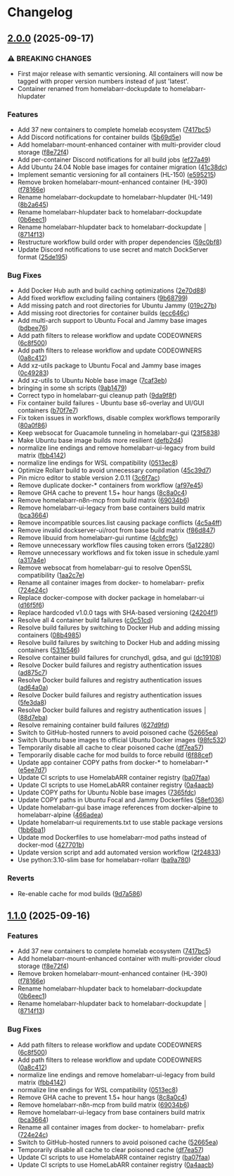 # Changelog

## [2.0.0](https://github.com/smashingtags/homelabarr-containers/compare/v1.1.0...v2.0.0) (2025-09-17)


### ⚠ BREAKING CHANGES

* First major release with semantic versioning. All containers will now be tagged with proper version numbers instead of just 'latest'.
* Container renamed from homelabarr-dockupdate to homelabarr-hlupdater

### Features

* Add 37 new containers to complete homelab ecosystem ([7417bc5](https://github.com/smashingtags/homelabarr-containers/commit/7417bc52e6f960504e40de6a1b39824333c492ea))
* Add Discord notifications for container builds ([5b69d5e](https://github.com/smashingtags/homelabarr-containers/commit/5b69d5e845d315a5ab95133c1d9a231860b41138))
* Add homelabarr-mount-enhanced container with multi-provider cloud storage ([f8e72f4](https://github.com/smashingtags/homelabarr-containers/commit/f8e72f44ea004b1d9aaf91e4ed45f6e4b121b232))
* Add per-container Discord notifications for all build jobs ([ef27a49](https://github.com/smashingtags/homelabarr-containers/commit/ef27a493bb38c308159dfd802cbf3c89e648881d))
* Add Ubuntu 24.04 Noble base images for container migration ([41c38dc](https://github.com/smashingtags/homelabarr-containers/commit/41c38dc9e7cf211805a39652e2efd66eb7fbf260))
* Implement semantic versioning for all containers (HL-150) ([e595215](https://github.com/smashingtags/homelabarr-containers/commit/e595215c45991a924f5f7c070b6737610022d905))
* Remove broken homelabarr-mount-enhanced container (HL-390) ([f78166e](https://github.com/smashingtags/homelabarr-containers/commit/f78166e9a10a3e69e25fe392dee918ddac4fcd9e))
* Rename homelabarr-dockupdate to homelabarr-hlupdater (HL-149) ([8b2a645](https://github.com/smashingtags/homelabarr-containers/commit/8b2a645906c6d1658406ea7945f2b10b5d129a73))
* Rename homelabarr-hlupdater back to homelabarr-dockupdate ([0b6eec1](https://github.com/smashingtags/homelabarr-containers/commit/0b6eec1bc477af22ae295f7c70cee73248bd20ff))
* Rename homelabarr-hlupdater back to homelabarr-dockupdate                                                                                                                                                                                                   │ ([8714f13](https://github.com/smashingtags/homelabarr-containers/commit/8714f139194de76d3c66a4bb06ca552341857f5f))
* Restructure workflow build order with proper dependencies ([59c0bf8](https://github.com/smashingtags/homelabarr-containers/commit/59c0bf8d0b02683d3bd0ec9aecd2176923be15bb))
* Update Discord notifications to use secret and match DockServer format ([25de195](https://github.com/smashingtags/homelabarr-containers/commit/25de1951e52bdeb11cacc9761d7341c15b746d34))


### Bug Fixes

* Add Docker Hub auth and build caching optimizations ([2e70d88](https://github.com/smashingtags/homelabarr-containers/commit/2e70d884bd90d44e1e9f5608c53c54a7b4071b58))
* Add fixed workflow excluding failing containers ([9b68799](https://github.com/smashingtags/homelabarr-containers/commit/9b68799c35d0655ab78b316dfc0ac13f5a88efda))
* Add missing patch and root directories for Ubuntu Jammy ([019c27b](https://github.com/smashingtags/homelabarr-containers/commit/019c27bbd2299ae0e3fc314bdff5677629721d46))
* Add missing root directories for container builds ([ecc646c](https://github.com/smashingtags/homelabarr-containers/commit/ecc646c746cdb4adf28321c6ff0c4c0bc5ecbdc7))
* Add multi-arch support to Ubuntu Focal and Jammy base images ([bdbee76](https://github.com/smashingtags/homelabarr-containers/commit/bdbee76d110be996330544b3a6ed487d35da357d))
* Add path filters to release workflow and update CODEOWNERS ([6c8f500](https://github.com/smashingtags/homelabarr-containers/commit/6c8f5006b9e38ecc82b50b5ba92f3b4b9c6a7464))
* Add path filters to release workflow and update CODEOWNERS ([0a8c412](https://github.com/smashingtags/homelabarr-containers/commit/0a8c412826c591a7b56f1b27234c9d348959fb4c))
* Add xz-utils package to Ubuntu Focal and Jammy base images ([0c49283](https://github.com/smashingtags/homelabarr-containers/commit/0c4928376df580e7b009340320a5cf4e59bdcf82))
* Add xz-utils to Ubuntu Noble base image ([7caf3eb](https://github.com/smashingtags/homelabarr-containers/commit/7caf3eb625a5dc7b8fc0f60001287dfeabb2c041))
* bringing in some sh scripts ([9ab1479](https://github.com/smashingtags/homelabarr-containers/commit/9ab147996c5adda42d2681ef8a0adf530b9c51ca))
* Correct typo in homelabarr-gui cleanup path ([9da9f8f](https://github.com/smashingtags/homelabarr-containers/commit/9da9f8f2ee1e3b7dec52c2f9cdd3dce6afc89e38))
* Fix container build failures - Ubuntu base s6-overlay and UI/GUI containers ([b70f7e7](https://github.com/smashingtags/homelabarr-containers/commit/b70f7e7347066ef55b0323ce84dd245858c390ee))
* Fix token issues in workflows, disable complex workflows temporarily ([80a0f86](https://github.com/smashingtags/homelabarr-containers/commit/80a0f86391a2fca22b029d4b092ae3a4b50a5b9b))
* Keep websocat for Guacamole tunneling in homelabarr-gui ([23f5838](https://github.com/smashingtags/homelabarr-containers/commit/23f5838d4bd9860b0c97e78703965a0e1904b501))
* Make Ubuntu base image builds more resilient ([defb2d4](https://github.com/smashingtags/homelabarr-containers/commit/defb2d4e84e9d06c6647e82b26a38063afbd9df5))
* normalize line endings and remove homelabarr-ui-legacy from build matrix ([fbb4142](https://github.com/smashingtags/homelabarr-containers/commit/fbb4142190cb38e8510b98d7c050d866dc9b9261))
* normalize line endings for WSL compatibility ([0513ec8](https://github.com/smashingtags/homelabarr-containers/commit/0513ec8ca0f70010725f5cd089fc5b1241ad9c09))
* Optimize Rollarr build to avoid unnecessary compilation ([45c39d7](https://github.com/smashingtags/homelabarr-containers/commit/45c39d78cb19fad207d16dbeb0d7e66496082012))
* Pin micro editor to stable version 2.0.11 ([3c6f7ac](https://github.com/smashingtags/homelabarr-containers/commit/3c6f7acbbe9bbf9447469e673ad2bf207be91736))
* Remove duplicate docker-* containers from workflow ([af97e45](https://github.com/smashingtags/homelabarr-containers/commit/af97e45142473462f89647576275f6e7263aabad))
* Remove GHA cache to prevent 1.5+ hour hangs ([8c8a0c4](https://github.com/smashingtags/homelabarr-containers/commit/8c8a0c4b7385dde9fcb75ff9016d00efcf964b64))
* Remove homelabarr-n8n-mcp from build matrix ([69034b6](https://github.com/smashingtags/homelabarr-containers/commit/69034b68ecd3d29716ab37d21393bc6dce17ab55))
* Remove homelabarr-ui-legacy from base containers build matrix ([bca3664](https://github.com/smashingtags/homelabarr-containers/commit/bca366491a4b59fdc63643649d5bd2d2b1729945))
* Remove incompatible sources.list causing package conflicts ([4c5a4ff](https://github.com/smashingtags/homelabarr-containers/commit/4c5a4ff16f0c11eb308d6d7d3e12aa07587f10dc))
* Remove invalid dockserver-ui/root from base build matrix ([f86d847](https://github.com/smashingtags/homelabarr-containers/commit/f86d84787253aaebc0099d962cbc8ea5268775e4))
* Remove libuuid from homelabarr-gui runtime ([4cbfc9c](https://github.com/smashingtags/homelabarr-containers/commit/4cbfc9cbf78c3610e9e30688be160a8cc53a6585))
* Remove unnecessary workflow files causing token errors ([5a12280](https://github.com/smashingtags/homelabarr-containers/commit/5a12280dfe7a1fd78612fd21b1ebc5102ef5b1be))
* Remove unnecessary workflows and fix token issue in schedule.yaml ([a317a4e](https://github.com/smashingtags/homelabarr-containers/commit/a317a4e919c911353a9aee467d62a8ada665adfc))
* Remove websocat from homelabarr-gui to resolve OpenSSL compatibility ([1aa2c7e](https://github.com/smashingtags/homelabarr-containers/commit/1aa2c7e525df61e358286c50d873c410f112497d))
* Rename all container images from docker- to homelabarr- prefix ([724e24c](https://github.com/smashingtags/homelabarr-containers/commit/724e24c6e86b1aca2406809d28298f98c9308dbe))
* Replace docker-compose with docker package in homelabarr-ui ([d16f5f6](https://github.com/smashingtags/homelabarr-containers/commit/d16f5f612a2ff0b1e2a24b9646bb2ffa6bb88896))
* Replace hardcoded v1.0.0 tags with SHA-based versioning ([24204f1](https://github.com/smashingtags/homelabarr-containers/commit/24204f1ab8caae9c4b61a52f2d57aae1e85ff8fe))
* Resolve all 4 container build failures ([c0c51cd](https://github.com/smashingtags/homelabarr-containers/commit/c0c51cd00a0a5fa1712bfaf946f63ab951453cf1))
* Resolve build failures by switching to Docker Hub and adding missing containers ([08b4985](https://github.com/smashingtags/homelabarr-containers/commit/08b4985971e40926e5136fbd0ff8f3fe1e3b79a4))
* Resolve build failures by switching to Docker Hub and adding missing containers ([531b546](https://github.com/smashingtags/homelabarr-containers/commit/531b546e330ec1f5cd46975c2c2d681e9368eedf))
* Resolve container build failures for crunchydl, gdsa, and gui ([dc19108](https://github.com/smashingtags/homelabarr-containers/commit/dc19108bb2d2905edba9f6fd7b0fd5545a446d54))
* Resolve Docker build failures and registry authentication issues ([ad875c7](https://github.com/smashingtags/homelabarr-containers/commit/ad875c777112e901912ff154900d91a175f0e04a))
* Resolve Docker build failures and registry authentication issues ([ad64a0a](https://github.com/smashingtags/homelabarr-containers/commit/ad64a0a1e018f9bcb736399e26e1108ba0400e99))
* Resolve Docker build failures and registry authentication issues ([5fe3da8](https://github.com/smashingtags/homelabarr-containers/commit/5fe3da8a7e21c011b660888be1a7947d97fd0edc))
* Resolve Docker build failures and registry authentication issues                                                                                                                                                                                                                                                 │ ([88d7eba](https://github.com/smashingtags/homelabarr-containers/commit/88d7ebae3bb0704a38e09b81010489e2eb637a20))
* Resolve remaining container build failures ([627d9fd](https://github.com/smashingtags/homelabarr-containers/commit/627d9fd0cfa4c79c4bc12e3a2f45d845d9ee5e87))
* Switch to GitHub-hosted runners to avoid poisoned cache ([52665ea](https://github.com/smashingtags/homelabarr-containers/commit/52665eacd35ef69259e1264a0d7c921b1ca1226e))
* Switch Ubuntu base images to official Ubuntu Docker images ([98fc532](https://github.com/smashingtags/homelabarr-containers/commit/98fc53256954b1da38618ae2af5d69ec6722c6b0))
* Temporarily disable all cache to clear poisoned cache ([df7ea57](https://github.com/smashingtags/homelabarr-containers/commit/df7ea5776d43f6847df576c02dc5aa1c3fb1f202))
* Temporarily disable cache for mod builds to force rebuild ([6f88cef](https://github.com/smashingtags/homelabarr-containers/commit/6f88ceff3d73cc65395c097141a5becc36a45c4f))
* Update app container COPY paths from docker-* to homelabarr-* ([e5ee7d7](https://github.com/smashingtags/homelabarr-containers/commit/e5ee7d7dd92c67c9af3a69c70658fd160b3d61c0))
* Update CI scripts to use HomelabARR container registry ([ba07faa](https://github.com/smashingtags/homelabarr-containers/commit/ba07faa34b24e42c767d0bf9ae36f7365ce3116f))
* Update CI scripts to use HomeLabARR container registry ([0a4aacb](https://github.com/smashingtags/homelabarr-containers/commit/0a4aacb025bc50a515bb2b323407faa7080334f9))
* Update COPY paths for Ubuntu Noble base images ([7365fdc](https://github.com/smashingtags/homelabarr-containers/commit/7365fdc603598d99e5715391e4706c052d1cedd4))
* Update COPY paths in Ubuntu Focal and Jammy Dockerfiles ([58ef036](https://github.com/smashingtags/homelabarr-containers/commit/58ef036cccfc23803018e11a24b2a4af17c7992e))
* Update homelabarr-gui base image references from docker-alpine to homelabarr-alpine ([466adea](https://github.com/smashingtags/homelabarr-containers/commit/466adea91df68fe15746b7f81dc3571902154624))
* Update homelabarr-ui requirements.txt to use stable package versions ([1bb6ba1](https://github.com/smashingtags/homelabarr-containers/commit/1bb6ba1fb86cefce2c0b84677f40853f0a3227fa))
* Update mod Dockerfiles to use homelabarr-mod paths instead of docker-mod ([427701b](https://github.com/smashingtags/homelabarr-containers/commit/427701bc0c95e13f15a62f4ff6d82ca4cf032341))
* Update version script and add automated version workflow ([2f24833](https://github.com/smashingtags/homelabarr-containers/commit/2f24833682206f4269716f1d30dfbdcad02cfe59))
* Use python:3.10-slim base for homelabarr-rollarr ([ba9a780](https://github.com/smashingtags/homelabarr-containers/commit/ba9a780c9c135531ef78c730ccc241933ee24a6b))


### Reverts

* Re-enable cache for mod builds ([9d7a586](https://github.com/smashingtags/homelabarr-containers/commit/9d7a586e4bd93b4e1633718fe2bb7065ef62052e))

## [1.1.0](https://github.com/smashingtags/homelabarr-containers/compare/v1.0.0...v1.1.0) (2025-09-16)


### Features

* Add 37 new containers to complete homelab ecosystem ([7417bc5](https://github.com/smashingtags/homelabarr-containers/commit/7417bc52e6f960504e40de6a1b39824333c492ea))
* Add homelabarr-mount-enhanced container with multi-provider cloud storage ([f8e72f4](https://github.com/smashingtags/homelabarr-containers/commit/f8e72f44ea004b1d9aaf91e4ed45f6e4b121b232))
* Remove broken homelabarr-mount-enhanced container (HL-390) ([f78166e](https://github.com/smashingtags/homelabarr-containers/commit/f78166e9a10a3e69e25fe392dee918ddac4fcd9e))
* Rename homelabarr-hlupdater back to homelabarr-dockupdate ([0b6eec1](https://github.com/smashingtags/homelabarr-containers/commit/0b6eec1bc477af22ae295f7c70cee73248bd20ff))
* Rename homelabarr-hlupdater back to homelabarr-dockupdate                                                                                                                                                                                                   │ ([8714f13](https://github.com/smashingtags/homelabarr-containers/commit/8714f139194de76d3c66a4bb06ca552341857f5f))


### Bug Fixes

* Add path filters to release workflow and update CODEOWNERS ([6c8f500](https://github.com/smashingtags/homelabarr-containers/commit/6c8f5006b9e38ecc82b50b5ba92f3b4b9c6a7464))
* Add path filters to release workflow and update CODEOWNERS ([0a8c412](https://github.com/smashingtags/homelabarr-containers/commit/0a8c412826c591a7b56f1b27234c9d348959fb4c))
* normalize line endings and remove homelabarr-ui-legacy from build matrix ([fbb4142](https://github.com/smashingtags/homelabarr-containers/commit/fbb4142190cb38e8510b98d7c050d866dc9b9261))
* normalize line endings for WSL compatibility ([0513ec8](https://github.com/smashingtags/homelabarr-containers/commit/0513ec8ca0f70010725f5cd089fc5b1241ad9c09))
* Remove GHA cache to prevent 1.5+ hour hangs ([8c8a0c4](https://github.com/smashingtags/homelabarr-containers/commit/8c8a0c4b7385dde9fcb75ff9016d00efcf964b64))
* Remove homelabarr-n8n-mcp from build matrix ([69034b6](https://github.com/smashingtags/homelabarr-containers/commit/69034b68ecd3d29716ab37d21393bc6dce17ab55))
* Remove homelabarr-ui-legacy from base containers build matrix ([bca3664](https://github.com/smashingtags/homelabarr-containers/commit/bca366491a4b59fdc63643649d5bd2d2b1729945))
* Rename all container images from docker- to homelabarr- prefix ([724e24c](https://github.com/smashingtags/homelabarr-containers/commit/724e24c6e86b1aca2406809d28298f98c9308dbe))
* Switch to GitHub-hosted runners to avoid poisoned cache ([52665ea](https://github.com/smashingtags/homelabarr-containers/commit/52665eacd35ef69259e1264a0d7c921b1ca1226e))
* Temporarily disable all cache to clear poisoned cache ([df7ea57](https://github.com/smashingtags/homelabarr-containers/commit/df7ea5776d43f6847df576c02dc5aa1c3fb1f202))
* Update CI scripts to use HomelabARR container registry ([ba07faa](https://github.com/smashingtags/homelabarr-containers/commit/ba07faa34b24e42c767d0bf9ae36f7365ce3116f))
* Update CI scripts to use HomeLabARR container registry ([0a4aacb](https://github.com/smashingtags/homelabarr-containers/commit/0a4aacb025bc50a515bb2b323407faa7080334f9))
